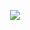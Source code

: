  <p align = "center"> <img src = https://i.ytimg.com/vi/2P0s_-fFedY/oar2.jpg?sqp=-oaymwEiCIcFENAFSFqQAgHyq4qpAxEIARUAAAAAJQAAyEI9AICiQw==&rs=AOn4CLCWIUS7tZIFd6O6Vr_mCwD4rvKwsg> </p>
